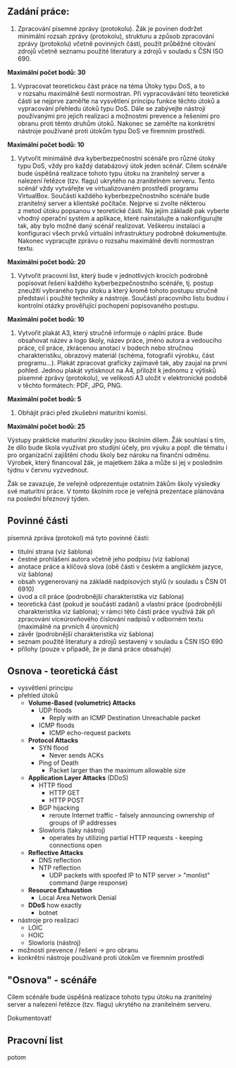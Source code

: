 ## Zadání práce:

1. Zpracování písemné zprávy (protokolu). Žák je povinen dodržet minimální rozsah zprávy (protokolu), strukturu a způsob zpracování zprávy (protokolu) včetně povinných částí, použít průběžné citování zdrojů včetně seznamu použité literatury a zdrojů v souladu s ČSN ISO 690.

**Maximální počet bodů: 30**

1. Vypracovat teoretickou část práce na téma Útoky typu DoS, a to v rozsahu maximálně šesti normostran. Při vypracovávání této teoretické části se nejprve zaměřte na vysvětlení principu funkce těchto útoků a vypracování přehledu útoků typu DoS. Dále se zabývejte nástroji používanými pro jejich realizaci a možnostmi prevence a řešeními pro obranu proti těmto druhům útoků. Nakonec se zaměřte na konkrétní nástroje používané proti útokům typu DoS ve firemním prostředí.

**Maximální počet bodů: 10**

1. Vytvořit minimálně dva kyberbezpečnostní scénáře pro různé útoky typu DoS, vždy pro každý databázový útok jeden scénář. Cílem scénáře bude úspěšná realizace tohoto typu útoku na zranitelný server a nalezení řetězce (tzv. flagu) ukrytého na zranitelném serveru. Tento scénář vždy vytvářejte ve virtualizovaném prostředí programu VirtualBox. Součástí každého kyberbezpečnostního scénáře bude zranitelný server a klientské počítače. Nejprve si zvolte některou z metod útoku popsanou v teoretické části. Na jejím základě pak vyberte vhodný operační systém a aplikace, které nainstalujte a nakonfigurujte tak, aby bylo možné daný scénář realizovat. Veškerou instalaci a konfiguraci všech prvků virtuální infrastruktury podrobně dokumentujte. Nakonec vypracujte zprávu o rozsahu maximálně devíti normostran textu.

**Maximální počet bodů: 20**

1. Vytvořit pracovní list, který bude v jednotlivých krocích podrobně popisovat řešení každého kyberbezpečnostního scénáře, tj. postup zneužití vybraného typu útoku a který kromě tohoto postupu stručně představí i použité techniky a nástroje. Součástí pracovního listu budou i kontrolní otázky prověřující pochopení popisovaného postupu.

**Maximální počet bodů: 10**

1. Vytvořit plakát A3, který stručně informuje o náplni práce. Bude obsahovat název a logo školy, název práce, jméno autora a vedoucího práce, cíl práce, zkrácenou anotaci v bodech nebo stručnou charakteristiku, obrazový materiál (schéma, fotografii výrobku, část programu...). Plakát zpracovat graficky zajímavě tak, aby zaujal na první pohled. Jednou plakát vytisknout na A4, přiložit k jednomu z výtisků písemné zprávy (protokolu), ve velikosti A3 uložit v elektronické podobě v těchto formátech: PDF, JPG, PNG.

**Maximální počet bodů: 5**

1. Obhájit práci před zkušební maturitní komisí.

**Maximální počet bodů: 25**

Výstupy praktické maturitní zkoušky jsou školním dílem. Žák souhlasí s tím, že dílo bude škola využívat pro studijní účely, pro výuku a popř. dle tématu i pro organizační zajištění chodu školy bez nároku na finanční odměnu. Výrobek, který financoval žák, je majetkem žáka a může si jej v posledním týdnu v červnu vyzvednout.

Žák se zavazuje, že veřejně odprezentuje ostatním žákům školy výsledky své maturitní práce. V tomto školním roce je veřejná prezentace plánována na poslední březnový týden.

## Povinné části
písemná zpráva (protokol) má tyto povinné části:
- titulní strana (viz šablona)
- čestné prohlášení autora včetně jeho podpisu (viz šablona)
- anotace práce a klíčová slova (obě části v českém a anglickém jazyce, viz šablona)
- obsah vygenerovaný na základě nadpisových stylů (v souladu s ČSN 01 6910)
- úvod a cíl práce (podrobnější charakteristika viz šablona)
- teoretická část (pokud je součástí zadání) a vlastní práce (podrobnější charakteristika viz šablona); v rámci této části práce využívá žák při zpracování víceúrovňového číslování nadpisů v odborném textu (maximálně na prvních 4 úrovních)
- závěr (podrobnější charakteristika viz šablona)
- seznam použité literatury a zdrojů sestavený v souladu s ČSN ISO 690
- přílohy (pouze v případě, že je daná práce obsahuje)
## Osnova - teoretická část
- vysvětlení principu
- přehled útoků
	- **Volume-Based (volumetric) Attacks**
		- UDP floods
			- Reply with an ICMP Destination Unreachable packet
		- ICMP floods
			- ICMP echo-request packets
	- **Protocol Attacks**
		- SYN flood
			- Never sends ACKs
		- Ping of Death
			- Packet larger than the maximum allowable size
	- **Application Layer Attacks** (DDoS)
		- HTTP flood 
			- HTTP GET
			- HTTP POST
		- BGP hijacking
			- reroute Internet traffic - falsely announcing ownership of groups of IP addresses
		- Slowloris (taky nástroj)
			- operates by utilizing partial HTTP requests - keeping connections open
	- **Reflective Attacks**
		- DNS reflection
		- NTP reflection
			- UDP packets with spoofed IP to NTP server > "monlist" command (large response) 
	- **Resource Exhaustion**
		- Local Area Network Denial
	- **DDoS** how exactly
		- botnet
- nástroje pro realizaci
	- LOIC
	- HOIC
	- Slowloris (nástroj)
- možnosti prevence / řešení -> pro obranu
- konkrétní nástroje používané proti útokům ve firemním prostředí
## "Osnova" - scénáře
Cílem scénáře bude úspěšná realizace tohoto typu útoku na zranitelný server a nalezení řetězce (tzv. flagu) ukrytého na zranitelném serveru.

Dokumentovat!
## Pracovní list
potom